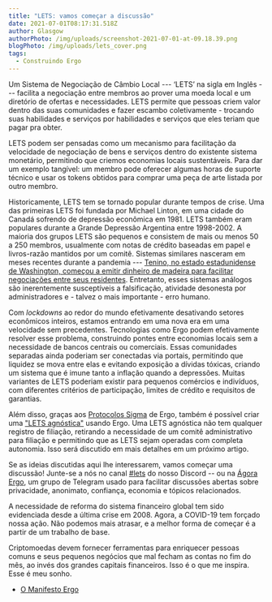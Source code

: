 ```yaml
---
title: "LETS: vamos começar a discussão"
date: 2021-07-01T08:17:31.518Z
author: Glasgow
authorPhoto: /img/uploads/screenshot-2021-07-01-at-09.18.39.png
blogPhoto: /img/uploads/lets_cover.png
tags:
  - Construindo Ergo
---
```

Um Sistema de Negociação de Câmbio Local --- ‘LETS’ na sigla em Inglês --- facilita a negociação entre membros ao prover uma moeda local e um diretório de ofertas e necessidades. LETS permite que pessoas criem valor dentro das suas comunidades e fazer escambo coletivamente - trocando suas habilidades e serviços por habilidades e serviços que eles teriam que pagar pra obter. 

LETS podem ser pensadas como um mecanismo para facilitação da velocidade de negociação de bens e serviços dentro do existente sistema monetário, permitindo que criemos economias locais sustentáveis. Para dar um exemplo tangível: um membro pode oferecer algumas horas de suporte técnico e usar os tokens obtidos para comprar uma peça de arte listada por outro membro.

Historicamente, LETS tem se tornado popular durante tempos de crise. Uma das primeiras LETS foi fundada por Michael Linton, em uma cidade do Canadá sofrendo de depressão econômica em 1981. LETS também eram populares durante a Grande Depressão Argentina entre 1998-2002. A maioria dos grupos LETS são pequenos e consistem de mais ou menos  50 a 250 membros, usualmente com notas de crédito baseadas em papel e livros-razão mantidos por um comitê. Sistemas similares nasceram em meses recentes durante a pandemia --- [Tenino, no estado estadunidense de Washington, começou a emitir dinheiro de madeira para facilitar negociações entre seus residentes](https://exame.com/economia/cidade-dos-eua-emite-em-madeira-sua-propria-moeda-por-causa-da-pandemia/). Entretanto, esses sistemas análogos são inerentemente susceptíveis a falsificação, atividade desonesta por administradores e - talvez o mais importante - erro humano. 

Com *lockdowns* ao redor do mundo efetivamente desativando setores econômicos inteiros, estamos entrando em uma nova era em uma velocidade sem precedentes. Tecnologias como Ergo podem efetivamente resolver esse problema, construindo pontes entre economias locais sem a necessidade de bancos centrais ou comerciais. Essas comunidades separadas ainda poderiam ser conectadas via portais, permitindo que liquidez se mova entre elas e evitando exposição a dívidas tóxicas, criando um sistema que é imune tanto a inflação quando a depressões. Muitas variantes de LETS poderiam existir para pequenos comércios e indivíduos, com diferentes critérios de participação, limites de crédito e requisitos de garantias. 

Além disso, graças aos [Protocolos Sigma](https://ergonaut.space/pt/sigma-protocols) de Ergo, também é possível criar uma ["LETS agnóstica"](https://github.com/ergoplatform/ergo/wiki/A-Trustless-Local-Exchange-Trading-System) usando Ergo. Uma LETS agnóstica não tem qualquer registro de filiação, retirando a necessidade de um comitê administrativo para filiação e permitindo que as LETS sejam operadas com completa autonomia. Isso será discutido em mais detalhes em um próximo artigo. 

Se as ideias discutidas aqui lhe interessarem, vamos começar uma discussão! Junte-se a nós no canal [\#lets](https://discord.gg/BVpT8vRUMa) do nosso Discord -- ou na [Ágora Ergo](https://t.me/ErgoAgora), um grupo de Telegram usado para facilitar discussões abertas sobre privacidade, anonimato, confiança, economia e tópicos relacionados.

A necessidade de reforma do sistema financeiro global tem sido evidenciada desde a última crise em 2008. Agora, a COVID-19 tem forçado nossa ação. Não podemos mais atrasar, e a melhor forma de começar é a partir de um trabalho de base. 

Criptomoedas devem fornecer ferramentas para enriquecer pessoas comuns e seus pequenos negócios que mal fecham as contas no fim do mês, ao invés dos grandes capitais financeiros. Isso é o que me inspira. Esse é meu sonho.

* [O Manifesto Ergo](https://ergoplatform.org/pt/blog/2021-04-26-the-ergo-manifesto/)